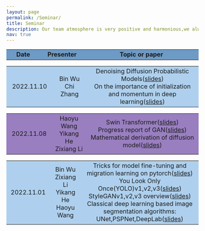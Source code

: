 ```yaml
---
layout: page
permalink: /Seminar/
title: Seminar
description: Our team atmosphere is very positive and harmonious,we always keep communication and learn from each other to improve together.We hold weekly seminars to share our members' recent research progress and discuss cutting-edge  research on machine learning and computer vision.
nav: true
---
```

<table  rules="none" align="center" bgcolor="#6E9BC5" >
	<tr>
		<td width="150" align="center" >
			<center>
				<font><b>Date</b></font> 
			</center>
		</td>
		<td width="150" align="center" >
			<center>
				<font><b>Presenter</b></font> 
			</center>
		</td>
		<td width="800" align="center" >
			<center>
				<font><b>Topic or paper</b></font> 
			</center>
		</td>		
	</tr>
</table>
<table  rules="none" align="center" >
	<tr  bgcolor="#AED0EE">
		<td width="150" align="center">
			<center>
				<font>2022.11.10</font> 
			</center>
		</td>
		<td width="150" align="center">
			<center>
				<font>Bin Wu</font><br/>
         			<font>Chi Zhang</font><br/>
			</center>
		</td>
		<td width="800" align="center">
			<center>
				<font>Denoising Diffusion Probabilistic Models(<a href="https://weiwangtrento.github.io/assets/pdf/example_pdf.pdf">slides</a>)</font><br/>
       	<font>On the importance of initialization and momentum in deep learning(<a href="https://weiwangtrento.github.io/assets/pdf/example_pdf.pdf">slides</a>)</font><br/>
			</center>
		</td>		
	</tr>
</table>
<table  rules="none" align="center" >
	<tr  bgcolor="#99c7f0c">
		<td width="150" align="center">
			<center>
				<font>2022.11.08</font> 
			</center>
		</td>
		<td width="150" align="center">
			<center>
				<font>Haoyu Wang</font><br/>
         			<font>Yikang He</font><br/>
  				<font>Zixiang Li</font><br/>
			</center>
		</td>
		<td width="800" align="center">
			<center>
				<font>Swin Transformer(<a href="https://weiwangtrento.github.io/assets/pdf/example_pdf.pdf">slides</a>)</font><br/>
       	<font>Progress report of GAN(<a href="https://weiwangtrento.github.io/assets/pdf/example_pdf.pdf">slides</a>)</font><br/>
        <font>Mathematical derivation of diffusion model(<a href="https://weiwangtrento.github.io/assets/pdf/example_pdf.pdf">slides</a>)</font><br/>
			</center>
		</td>		
	</tr>
</table>

<table  rules="none" align="center" >
	<tr  bgcolor="#AED0EE">
		<td width="150" align="center">
			<center>
				<font>2022.11.01</font> 
			</center>
		</td>
		<td width="150" align="center">
			<center>
				<font>Bin Wu</font><br/>
         			<font>Zixiang Li</font><br/>
  				<font>Yikang He</font><br/>
   			        <font>Haoyu Wang</font><br/>
			</center>
		</td>
		<td width="800" align="center">
			<center>
				<font>Tricks  for model fine-tuning and migration learning on pytorch(<a href="https://weiwangtrento.github.io/assets/pdf/example_pdf.pdf">slides</a>)</font><br/>
       	<font>You Look Only Once(YOLO)v1,v2,v3(<a href="https://weiwangtrento.github.io/assets/pdf/example_pdf.pdf">slides</a>)</font><br/>
        <font>StyleGANv1,v2,v3 overview(<a href="https://weiwangtrento.github.io/assets/pdf/example_pdf.pdf">slides</a>)</font><br/>
        <font>Classical deep learning based image segmentation algorithms: UNet,PSPNet,DeepLab(<a href="https://github.com/WeiWangTrento/WeiWangTrento.github.io/raw/master/assets/pdf/why1101.pdf">slides</a>)</font><br/>
			</center>
		</td>		
	</tr>
</table>


  
  


